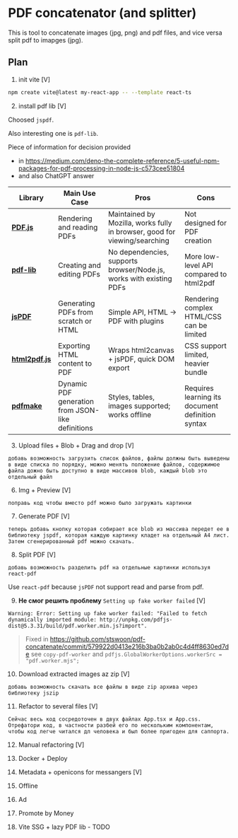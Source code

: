 # PDF concatenator (and splitter)

This is tool to concatenate images (jpg, png) and pdf files, and vice versa split pdf to imapges (jpg).

## Plan

1. init vite [V]

```bash
npm create vite@latest my-react-app -- --template react-ts
```

2. install pdf lib [V]

Choosed `jspdf`.

Also interesting one is `pdf-lib`.

Piece of information for decision provided

* in https://medium.com/deno-the-complete-reference/5-useful-npm-packages-for-pdf-processing-in-node-js-c573cee51804
* and also ChatGPT answer

| Library                                                     | Main Use Case                                     | Pros                                                                      | Cons                                             |
|-------------------------------------------------------------|---------------------------------------------------|---------------------------------------------------------------------------|--------------------------------------------------|
| **[PDF.js](https://mozilla.github.io/pdf.js/)**             | Rendering and reading PDFs                        | Maintained by Mozilla, works fully in browser, good for viewing/searching | Not designed for PDF creation                    |
| **[pdf-lib](https://pdf-lib.js.org/)**                      | Creating and editing PDFs                         | No dependencies, supports browser/Node.js, works with existing PDFs       | More low-level API compared to html2pdf          |
| **[jsPDF](https://github.com/parallax/jsPDF)**              | Generating PDFs from scratch or HTML              | Simple API, HTML → PDF with plugins                                       | Rendering complex HTML/CSS can be limited        |
| **[html2pdf.js](https://github.com/eKoopmans/html2pdf.js)** | Exporting HTML content to PDF                     | Wraps html2canvas + jsPDF, quick DOM export                               | CSS support limited, heavier bundle              |
| **[pdfmake](https://pdfmake.github.io/docs/)**              | Dynamic PDF generation from JSON-like definitions | Styles, tables, images supported; works offline                           | Requires learning its document definition syntax |

3. Upload files + Blob + Drag and drop [V]

```
добавь возможность загрузить список файлов, файлы должны быть выведены в виде списка по порядку, можно менять положение файлов, содержимое файла дожно быть доступно в виде массивов blob, каждый blob это отдельный файл
```

6. Img + Preview [V]

```
поправь код чтобы вместо pdf можно было загружать картинки
```

7. Generate PDF [V]

```
теперь добавь кнопку которая собирает все blob из массива передет ее в библиотеку jspdf, которая каждую картинку кладет на отдельный A4 лист. Затем сгенерированный pdf можно скачать.
```

8. Split PDF [V]

```
добавь возможность разделить pdf на отдельные картинки используя react-pdf
```

Use `react-pdf` because `jsPDF` not support read and parse from pdf.

9. **Не смог решить проблему** `Setting up fake worker failed` [V]

```
Warning: Error: Setting up fake worker failed: "Failed to fetch dynamically imported module: http://unpkg.com/pdfjs-dist@5.3.31/build/pdf.worker.min.js?import".
```

> Fixed in https://github.com/stswoon/pdf-concatenate/commit/579922d0413e216b3ba0b2ab0c4d4ff8630ed7de see
`copy-pdf-worker` and `pdfjs.GlobalWorkerOptions.workerSrc = "pdf.worker.mjs";`

10. Download extracted images az zip [V]

```
добавь возможность скачать все файлы в виде zip архива через библиотеку jszip
```

11. Refactor to several files [V]

```
Сейчас весь код сосредоточен в двух файлах App.tsx и App.css. Отрефатори код, в частности разбей его по нескольким компонентам, чтобы код легче читался дл человека и был более пригоден для саппорта.
```

12. Manual refactoring [V]

13. Docker + Deploy

14. Metadata + openicons for messangers [V]

15. Offline

16. Ad

17. Promote by Money

18. Vite SSG + lazy PDF lib - TODO